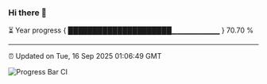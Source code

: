 ### Hi there 👋

⏳ Year progress { █████████████████████▁▁▁▁▁▁▁▁▁ } 70.70 %

---

⏰ Updated on Tue, 16 Sep 2025 01:06:49 GMT

![Progress Bar CI](https://github.com/liununu/liununu/workflows/Progress%20Bar%20CI/badge.svg)
